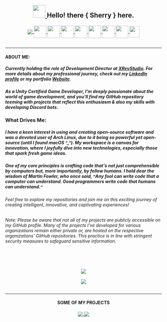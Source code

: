 ## <p align="center"> <a href= "https://www.github.com/lemesherry"> <img src="https://raw.githubusercontent.com/MartinHeinz/MartinHeinz/master/wave.gif" width="40" height="40"/> </a> Hello! there { Sherry } here. </p>

<p align="center">
<a href="https://www.github.com/lemesherry"> <img src="https://komarev.com/ghpvc/?username=lemesherry&color=1E34FF&style=for-the-badge" align="center"/> </a>
<a href="https://lemesherry.com"> <img src="https://github.com/lemesherry/lemesherry/assets/84338798/28a11453-4167-48dc-948c-194f499527e5" width="40" height="40" align="center"/> </a>
<a href="mailto: lemesherry@gmail.com"> <img src="https://github.com/lemesherry/lemesherry/assets/84338798/f5c650d3-6ba0-4910-bd8f-47123096a90a" width="40" height="40" align="center"/> </a>
<a href="https://www.github.com/lemesherry"> <img src="https://github.com/lemesherry/lemesherry/assets/84338798/26eda360-0cdc-4937-bde8-a00fbd32aa36" width="40" height="40" align="center"/> </a>
<a href="https://discord.com/users/584534092901646346"> <img src="https://github.com/lemesherry/lemesherry/assets/84338798/22b37b5b-d9b5-4439-99cd-f8b8f288f018)" width="40" height="40" align="center"/> </a>
<a href="https://www.linkedin.com/in/lemesherry"> <img src="https://github.com/lemesherry/lemesherry/assets/84338798/5e1acd99-7144-4c2d-874f-61f0701fee32" width="40" height="40" align="center"/> </a>
<a href="https://www.instagram.com/lemesherry"> <img src="https://github.com/lemesherry/lemesherry/assets/84338798/7daf9641-8923-454f-a45d-8118ec8bfa5a" width="40" height="40" align="center"/> </a>
<a href="https://www.pinterest.com/lemesherry"> <img src="https://github.com/lemesherry/lemesherry/assets/84338798/b7fdf44d-a3e3-4ff3-a6f4-1e8f9829ebde" width="40" height="40" align="center"/> </a>
<a href="https://stackoverflow.com/users/16383056/sherry"> <img src="https://github.com/lemesherry/lemesherry/assets/84338798/c3324ff9-35b0-4a53-89a9-a748a524fd87" width="32" height="36" align="center"/> </a>
<br>
<br>
</p>

---

#### **ABOUT ME**:
##### Currently holding the role of **Development Director** at [XRevStudio](https://xrevstudio.com). For more details about my professional journey, check out my [LinkedIn profile](https://www.linkedin.com/in/lemesherry/) or my portfolio [Website](https://lemesherry.com).

##### As a Unity Certified Game Developer, I'm deeply passionate about the world of game development, and you'll find my GitHub repository teeming with projects that reflect this enthusiasm & also my skills with developing Discord bots.

### What Drives Me:

##### I have a keen interest in using and creating open-source software and was a devoted user of Arch Linux, due to it being so powerful yet open-source (until I found macOS ^_^). My workspace is a canvas for innovation, where I joyfully dive into new technologies, especially those that spark fresh game ideas.

##### One of my core principles is crafting code that's not just comprehensible by computers but, more importantly, by fellow humans. I hold dear the wisdom of Martin Fowler, who once said, `”`Any fool can write code that a computer can understand. Good programmers write code that humans can understand.`”`

###### Feel free to explore my repositories and join me on this exciting journey of creating intelligent, innovative, and captivating experiences!
###### Note: Please be aware that not all of my projects are publicly accessible on my GitHub profile. Many of the projects I've developed for various organizations remain either private or, are hosted on the respective organizations' GitHub repositories. This practice is in line with stringent security measures to safeguard sensitive information.

<br>
<br>


<p align="center">

<a href="https://github.com/lemesherry"> 
<img align="center" src="https://github-readme-stats.vercel.app/api?username=lemesherry&count_private=true&show_icons=true&theme=radical&hide_border=true&border_radius=30&title_color=red&icon_color=green" />
</a>

<br>
<br>

<a href="https://github.com/lemesherry">
  <img align="center" src="https://github-readme-stats.vercel.app/api/top-langs/?username=lemesherry&langs_count=6&layout=compact&card_width=350&theme=radical&hide_border=true&border_radius=30&title_color=red&icon_color=green" />
</a>

<br>
<br>

</p>

---

#### <p align="center"> **SOME OF MY PROJECTS** </p>

<p align="center">

<a href="https://github.com/lemesherry/Sherry_Bot_Source_Code">
<img align="center" src="https://github-readme-stats.vercel.app/api/pin/?username=lemesherry&repo=Sherry_Bot_Source_Code&theme=radical&hide_border=true&border_radius=30&title_color=red&icon_color=green" />
</a>

<a href="https://github.com/lemesherry/Counter-Attack-FPS-Shooter">
  <img align="center" src="https://github-readme-stats.vercel.app/api/pin/?username=lemesherry&repo=Unity-Projects-Source-Code&theme=radical&hide_border=true&border_radius=30&title_color=red&icon_color=green" />
</a>

</p>
